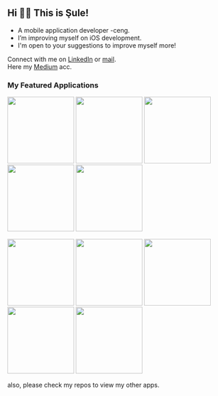 ## Hi :woman_technologist: This is Şule! 

- A mobile application developer -ceng. 
- I’m improving myself on iOS development. <br/>
- I'm open to your suggestions to improve myself more! <br/> 

Connect with me on [LinkedIn](https://www.linkedin.com/in/sulekaptan/) or [mail](mailto:sulekaptan00@gmail.com). <br/>
Here my  [Medium](https://medium.com/@sulekaptan) acc.

### My Featured Applications
<p> 
  <img src="https://github.com/user-attachments/assets/f89ec75a-b8dd-4afd-b4bf-e85e5155467f" width="150"/>
  <img src="https://github.com/user-attachments/assets/35e304e5-31bc-46ef-bb82-7eb5c94e890b" width="150"/>
  <img src="https://github.com/user-attachments/assets/ac4934d3-c0c5-41ef-9daf-4cd683b050d2" width="150"/>
  <img src="https://github.com/user-attachments/assets/7f74a592-27cd-43ce-a9a4-1a867412a3cc" width="150"/>
  <img src="https://github.com/user-attachments/assets/172fc95d-79b2-4d88-8bbe-49fd5ecbd379" width=150"/>
</p>
<p> 
  <img src="https://github.com/sulekaptan/sulekaptan/assets/45969586/7b23373b-1469-45e5-91a8-4d1744330158" width="150"/>
  <img src="https://github.com/sulekaptan/sulekaptan/assets/45969586/15b8082a-796f-48b5-9403-c513c9b4b83e" width="150"/>
  <img src="https://github.com/sulekaptan/sulekaptan/assets/45969586/dc143a1c-97fb-4036-8b82-9a9887f95429" width="150"/>
  <img src="https://github.com/sulekaptan/sulekaptan/assets/45969586/d566850c-8e98-4faa-a33a-fc3048d50195" width="150"/>
  <img src="https://github.com/sulekaptan/sulekaptan/assets/45969586/8b70ed1a-9749-4385-8658-843e20f76bd9" width=150"/>
</p>
also, please check my repos to view my other apps.
